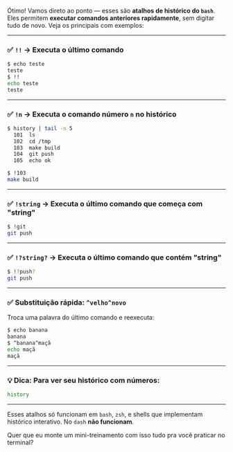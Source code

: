 Ótimo! Vamos direto ao ponto — esses são **atalhos de histórico do `bash`**. Eles permitem **executar comandos anteriores rapidamente**, sem digitar tudo de novo. Veja os principais com exemplos:

---

### ✅ `!!` → Executa o último comando

```bash
$ echo teste
teste
$ !!
echo teste
teste
```

---

### ✅ `!n` → Executa o comando número `n` no histórico

```bash
$ history | tail -n 5
  101  ls
  102  cd /tmp
  103  make build
  104  git push
  105  echo ok

$ !103
make build
```

---

### ✅ `!string` → Executa o **último comando que começa com "string"**

```bash
$ !git
git push
```

---

### ✅ `!?string?` → Executa o **último comando que contém "string"**

```bash
$ !?push?
git push
```

---

### ✅ Substituição rápida: `^velho^novo`

Troca uma palavra do último comando e reexecuta:

```bash
$ echo banana
banana
$ ^banana^maçã
echo maçã
maçã
```

---

### 💡 Dica: Para ver seu histórico com números:

```bash
history
```

---

Esses atalhos só funcionam em `bash`, `zsh`, e shells que implementam histórico interativo. No `dash` **não funcionam**.

Quer que eu monte um mini-treinamento com isso tudo pra você praticar no terminal?

